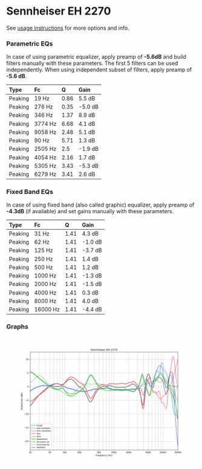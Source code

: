 # Sennheiser EH 2270
See [usage instructions](https://github.com/jaakkopasanen/AutoEq#usage) for more options and info.

### Parametric EQs
In case of using parametric equalizer, apply preamp of **-5.6dB** and build filters manually
with these parameters. The first 5 filters can be used independently.
When using independent subset of filters, apply preamp of **-5.6 dB**.

| Type    | Fc      |    Q | Gain    |
|:--------|:--------|:-----|:--------|
| Peaking | 19 Hz   | 0.86 | 5.5 dB  |
| Peaking | 276 Hz  | 0.35 | -5.0 dB |
| Peaking | 346 Hz  | 1.37 | 8.9 dB  |
| Peaking | 3774 Hz | 6.68 | 4.1 dB  |
| Peaking | 9058 Hz | 2.48 | 5.1 dB  |
| Peaking | 90 Hz   | 5.71 | 1.3 dB  |
| Peaking | 2505 Hz | 2.5  | -1.9 dB |
| Peaking | 4054 Hz | 2.16 | 1.7 dB  |
| Peaking | 5305 Hz | 3.43 | -5.3 dB |
| Peaking | 6279 Hz | 3.41 | 2.6 dB  |

### Fixed Band EQs
In case of using fixed band (also called graphic) equalizer, apply preamp of **-4.3dB**
(if available) and set gains manually with these parameters.

| Type    | Fc       |    Q | Gain    |
|:--------|:---------|:-----|:--------|
| Peaking | 31 Hz    | 1.41 | 4.3 dB  |
| Peaking | 62 Hz    | 1.41 | -1.0 dB |
| Peaking | 125 Hz   | 1.41 | -3.7 dB |
| Peaking | 250 Hz   | 1.41 | 1.4 dB  |
| Peaking | 500 Hz   | 1.41 | 1.2 dB  |
| Peaking | 1000 Hz  | 1.41 | -1.3 dB |
| Peaking | 2000 Hz  | 1.41 | -1.5 dB |
| Peaking | 4000 Hz  | 1.41 | 0.3 dB  |
| Peaking | 8000 Hz  | 1.41 | 4.0 dB  |
| Peaking | 16000 Hz | 1.41 | -4.4 dB |

### Graphs
![](./Sennheiser%20EH%202270.png)